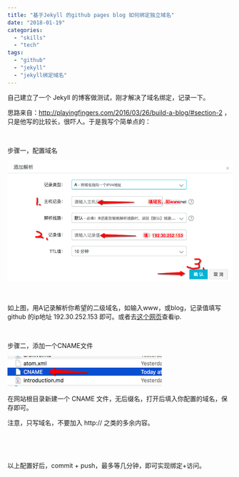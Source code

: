 ```yaml
---
title: "基于Jekyll 的github pages blog 如何绑定独立域名"
date: "2018-01-19"
categories: 
  - "skills"
  - "tech"
tags: 
  - "github"
  - "jekyll"
  - "jekyll绑定域名"
---
```


自己建立了一个 Jekyll 的博客做测试，刚才解决了域名绑定，记录一下。

思路来自：http://playingfingers.com/2016/03/26/build-a-blog/#section-2 ，只是他写的比较长，很吓人。于是我写个简单点的：

 

步骤一，配置域名

![](images/Snip20180119_2.png)

 

如上图，用A记录解析你希望的二级域名，如输入www，或blog，记录值填写 github 的ip地址 192.30.252.153 即可。或者去[这个网页](https://help.github.com/articles/troubleshooting-custom-domains/#dns-configuration-errors)查看ip.

 

步骤二，添加一个CNAME文件

![](images/Snip20180119_3.png)

在网站根目录新建一个 CNAME 文件，无后缀名，打开后填入你配置的域名，保存即可。

注意，只写域名，不要加入 http:// 之类的多余内容。

 

 

以上配置好后，commit + push，最多等几分钟，即可实现绑定+访问。
